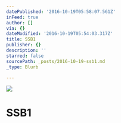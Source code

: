```yaml
---
datePublished: '2016-10-19T05:58:07.561Z'
inFeed: true
author: []
via: {}
dateModified: '2016-10-19T05:54:03.317Z'
title: SSB1
publisher: {}
description: ''
starred: false
sourcePath: _posts/2016-10-19-ssb1.md
_type: Blurb

---
```

![](https://the-grid-user-content.s3-us-west-2.amazonaws.com/9183bb08-8183-448e-8a70-0ff765981ba7.jpg)

# SSB1